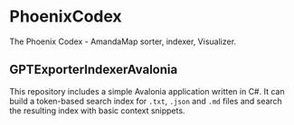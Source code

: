 # PhoenixCodex
The Phoenix Codex  - AmandaMap sorter, indexer, Visualizer.

## GPTExporterIndexerAvalonia

This repository includes a simple Avalonia application written in C#. It can
build a token-based search index for `.txt`, `.json` and `.md` files and search
the resulting index with basic context snippets.
